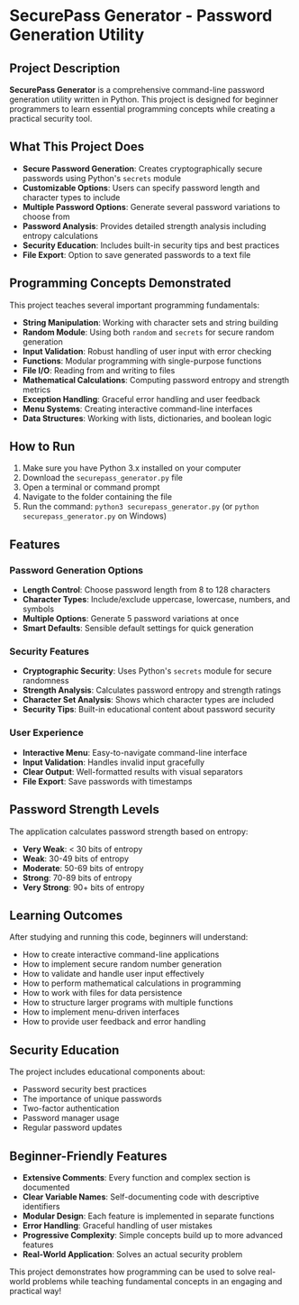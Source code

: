 # SecurePass Generator - Password Generation Utility

## Project Description

**SecurePass Generator** is a comprehensive command-line password generation utility written in Python. This project is designed for beginner programmers to learn essential programming concepts while creating a practical security tool.

## What This Project Does

- **Secure Password Generation**: Creates cryptographically secure passwords using Python's `secrets` module
- **Customizable Options**: Users can specify password length and character types to include
- **Multiple Password Options**: Generate several password variations to choose from
- **Password Analysis**: Provides detailed strength analysis including entropy calculations
- **Security Education**: Includes built-in security tips and best practices
- **File Export**: Option to save generated passwords to a text file

## Programming Concepts Demonstrated

This project teaches several important programming fundamentals:

- **String Manipulation**: Working with character sets and string building
- **Random Module**: Using both `random` and `secrets` for secure random generation
- **Input Validation**: Robust handling of user input with error checking
- **Functions**: Modular programming with single-purpose functions
- **File I/O**: Reading from and writing to files
- **Mathematical Calculations**: Computing password entropy and strength metrics
- **Exception Handling**: Graceful error handling and user feedback
- **Menu Systems**: Creating interactive command-line interfaces
- **Data Structures**: Working with lists, dictionaries, and boolean logic

## How to Run

1. Make sure you have Python 3.x installed on your computer
2. Download the `securepass_generator.py` file
3. Open a terminal or command prompt
4. Navigate to the folder containing the file
5. Run the command: `python3 securepass_generator.py` (or `python securepass_generator.py` on Windows)

## Features

### Password Generation Options
- **Length Control**: Choose password length from 8 to 128 characters
- **Character Types**: Include/exclude uppercase, lowercase, numbers, and symbols
- **Multiple Options**: Generate 5 password variations at once
- **Smart Defaults**: Sensible default settings for quick generation

### Security Features
- **Cryptographic Security**: Uses Python's `secrets` module for secure randomness
- **Strength Analysis**: Calculates password entropy and strength ratings
- **Character Set Analysis**: Shows which character types are included
- **Security Tips**: Built-in educational content about password security

### User Experience
- **Interactive Menu**: Easy-to-navigate command-line interface
- **Input Validation**: Handles invalid input gracefully
- **Clear Output**: Well-formatted results with visual separators
- **File Export**: Save passwords with timestamps

## Password Strength Levels

The application calculates password strength based on entropy:
- **Very Weak**: < 30 bits of entropy
- **Weak**: 30-49 bits of entropy
- **Moderate**: 50-69 bits of entropy
- **Strong**: 70-89 bits of entropy
- **Very Strong**: 90+ bits of entropy

## Learning Outcomes

After studying and running this code, beginners will understand:
- How to create interactive command-line applications
- How to implement secure random number generation
- How to validate and handle user input effectively
- How to perform mathematical calculations in programming
- How to work with files for data persistence
- How to structure larger programs with multiple functions
- How to implement menu-driven interfaces
- How to provide user feedback and error handling

## Security Education

The project includes educational components about:
- Password security best practices
- The importance of unique passwords
- Two-factor authentication
- Password manager usage
- Regular password updates

## Beginner-Friendly Features

- **Extensive Comments**: Every function and complex section is documented
- **Clear Variable Names**: Self-documenting code with descriptive identifiers
- **Modular Design**: Each feature is implemented in separate functions
- **Error Handling**: Graceful handling of user mistakes
- **Progressive Complexity**: Simple concepts build up to more advanced features
- **Real-World Application**: Solves an actual security problem

This project demonstrates how programming can be used to solve real-world problems while teaching fundamental concepts in an engaging and practical way!

